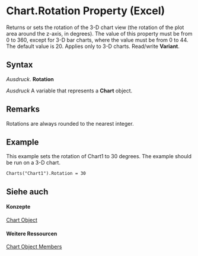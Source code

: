 
# Chart.Rotation Property (Excel)

Returns or sets the rotation of the 3-D chart view (the rotation of the plot area around the z-axis, in degrees). The value of this property must be from 0 to 360, except for 3-D bar charts, where the value must be from 0 to 44. The default value is 20. Applies only to 3-D charts. Read/write  **Variant**.


## Syntax

 _Ausdruck_. **Rotation**

 _Ausdruck_ A variable that represents a **Chart** object.


## Remarks

Rotations are always rounded to the nearest integer.


## Example

This example sets the rotation of Chart1 to 30 degrees. The example should be run on a 3-D chart.


```
Charts("Chart1").Rotation = 30
```


## Siehe auch


#### Konzepte


[Chart Object](179c32ce-49bd-6f36-ea12-89fb5443f3ea.md)
#### Weitere Ressourcen


[Chart Object Members](http://msdn.microsoft.com/library/a3f8ac44-02d6-6f3f-b5e0-23f4bd5d6baf%28Office.15%29.aspx)